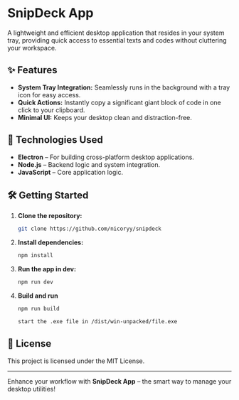 # **SnipDeck App**

A lightweight and efficient desktop application that resides in your system tray, providing quick access to essential texts and codes without cluttering your workspace.

## ✨ Features

- **System Tray Integration:** Seamlessly runs in the background with a tray icon for easy access.
- **Quick Actions:** Instantly copy a significant giant block of code in one click to your clipboard.
- **Minimal UI:** Keeps your desktop clean and distraction-free.

## 🚀 Technologies Used

- **Electron** – For building cross-platform desktop applications.
- **Node.js** – Backend logic and system integration.
- **JavaScript** – Core application logic.

## 🛠️ Getting Started

1. **Clone the repository:**
    ```bash
    git clone https://github.com/nicoryy/snipdeck
    ```
2. **Install dependencies:**
    ```bash
    npm install
    ```
3. **Run the app in dev:**
    ```bash
    npm run dev
    ```
4. **Build and run**
    ```bash
    npm run build

    start the .exe file in /dist/win-unpacked/file.exe
    ```

## 📄 License

This project is licensed under the MIT License.

---

Enhance your workflow with **SnipDeck App** – the smart way to manage your desktop utilities!